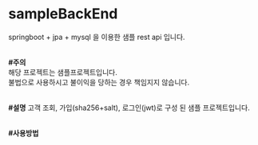 # sampleBackEnd

springboot + jpa + mysql 을 이용한 샘플 rest api 입니다.<br><br>

<b>#주의</b><br>
해당 프로젝트는 샘플프로젝트입니다.<br>
불법으로 사용하시고 불이익을 당하는 경우 책임지지 않습니다.<br><br>

<b>#설명</b>
고객 조회, 가입(sha256+salt), 로그인(jwt)로 구성 된 샘플 프로젝트입니다.<br><br>

<b><b><b><b><b><b><b><b><b><b><b><b><b><b><b><b><b>#사용방법<br>



